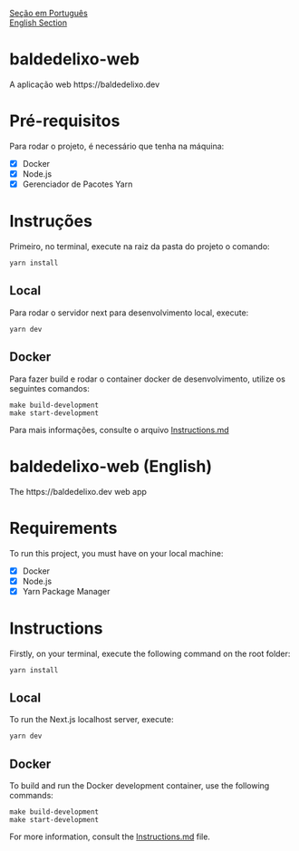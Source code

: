 <a href="#pt-br">Seção em Português</a><br/>
<a href="#en-us">English Section</a>

<h1 id="pt-br">baldedelixo-web</h1>
A aplicação web https://baldedelixo.dev

# Pré-requisitos
Para rodar o projeto, é necessário que tenha na máquina:
- [x] Docker
- [x] Node.js
- [x] Gerenciador de Pacotes Yarn

# Instruções
Primeiro, no terminal, execute na raiz da pasta do projeto o comando:
```
yarn install
```

## Local
Para rodar o servidor next para desenvolvimento local, execute:
```
yarn dev
```

## Docker

Para fazer build e rodar o container docker de desenvolvimento, utilize os seguintes comandos:
```
make build-development
make start-development
```

Para mais informações, consulte o arquivo [Instructions.md]("./Instructions.md")

<h1 id="en-us">baldedelixo-web (English)</h1>
The https://baldedelixo.dev web app

# Requirements

To run this project, you must have on your local machine:
- [x] Docker
- [x] Node.js
- [x] Yarn Package Manager

# Instructions
Firstly, on your terminal, execute the following command on the root folder:
```
yarn install
```

## Local
To run the Next.js localhost server, execute:
```
yarn dev
```

## Docker
To build and run the Docker development container, use the following commands:

```
make build-development
make start-development
```

For more information, consult the [Instructions.md]("Instructions.md") file.
